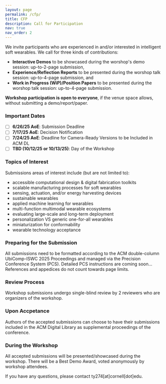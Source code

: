 ```yaml
---
layout: page
permalink: /cfp/
title: CFP
description: Call for Participation
nav: true
nav_order: 2
---
```

We invite participants who are experienced in and/or interested in intelligent soft wearables. We call for three kinds of contributions:
* **Interactive Demos** to be showcased during the worshop's demo session: up-to-2-page submission,
* **Experience/Reflection Reports** to be presented during the worshop talk session: up-to-4-page submission, and
* **Work in Progress (WiP)/Position Papers** to be presented during the worshop talk session: up-to-4-page submission.

**Workshop participation is open to everyone**, if the venue space allows, without submitting a demo/report/paper.

### Important Dates
* [ ] **6/26/25 AoE**: Submission Deadline
* [ ] **7/17/25 AoE**: Decision Notification
* [ ] **7/24/25 AoE**: Deadline for Camera-Ready Versions to be Included in ACM DL 
* [ ] **TBD (10/12/25 or 10/13/25)**: Day of the Workshop 

### Topics of Interest
Submissions areas of interest include (but are not limited to):
* accessible computational design \& digital fabrication toolkits
* scalable manufacturing processes for soft wearables
* sensing, actuation, and/or energy harvesting devices
* sustainable wearables
* applied machine learning for wearables
* multi-function multimodal wearable ecosystems
* evaluating large-scale and long-term deployment
* personalization VS generic one-for-all wearables
* miniaturization for conformability
* wearable technology acceptance

### Preparing for the Submission
All submissions need to be formatted according to the ACM double-column UbiComp-ISWC 2025 Proceedings and managed via the Precision Conference System (PCS). 
Detailed PCS instructions are coming soon...
References and appedices do not count towards page limits.

### Review Process
Workshop submissions undergo single-blind review by 2 reviewers who are organizers of the workshop. 

### Upon Accpetance
Authors of the accepted submissions can choose to have their submissions included in the ACM Digital Library as supplemental proceedings of the conference.

### During the Workshop
All accepted submissions will be presented/showcased during the workshop.
There will be a Best Demo Award, voted anonymously by workshop attendees.


If you have any questions, please contact ty274[at]cornell[dot]edu.